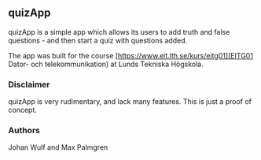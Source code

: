 ## quizApp
quizApp is a simple app which allows its users to add truth and false questions - and then start a quiz with questions added.

The app was built for the course [https://www.eit.lth.se/kurs/eitg01](EITG01 Dator- och telekommunikation) at Lunds Tekniska Högskola. 

### Disclaimer
quizApp is very rudimentary, and lack many features. This is just a proof of concept.

### Authors
Johan Wulf and Max Palmgren
